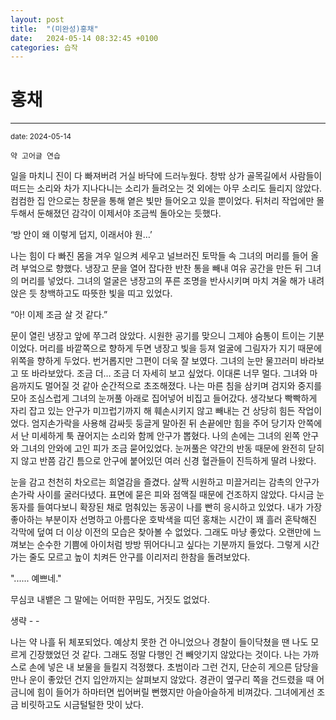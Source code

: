 ```yaml
---
layout: post
title:  "(미완성)홍채"
date:   2024-05-14 08:32:45 +0100
categories: 습작
---
```


홍채
=============
- - -
  <sup>date:   2024-05-14</sup>

`약 고어글 연습`

일을 마치니 진이 다 빠져버려 거실 바닥에 드러누웠다. 창밖 상가 골목길에서 사람들이 떠드는 소리와 차가 지나다니는 소리가 들려오는 것 외에는 아무 소리도 들리지 않았다. 컴컴한 집 안으로는 창문을 통해 옅은 빛만 들어오고 있을 뿐이었다. 뒤처리 작업에만 몰두해서 둔해졌던 감각이 이제서야 조금씩 돌아오는 듯했다.

‘방 안이 왜 이렇게 덥지, 이래서야 원…’

나는 힘이 다 빠진 몸을 겨우 일으켜 세우고 널브러진 토막들 속 그녀의 머리를 들어 올려 부엌으로 향했다. 냉장고 문을 열어 잡다한 반찬 통을 빼내 여유 공간을 만든 뒤 그녀의 머리를 넣었다. 그녀의 얼굴은 냉장고의 푸른 조명을 반사시키며 마치 겨울 해가 내려앉은 듯 창백하고도 따뜻한 빛을 띠고 있었다.

“아! 이제 조금 살 것 같다.”

문이 열린 냉장고 앞에 쭈그려 앉았다. 시원한 공기를 맞으니 그제야 숨통이 트이는 기분이었다. 머리를 바깥쪽으로 향하게 두면 냉장고 빛을 등져 얼굴에 그림자가 지기 때문에 위쪽을 향하게 두었다. 번거롭지만 그편이 더욱 잘 보였다. 그녀의 눈만 물끄러미 바라보고 또 바라보았다. 조금 더… 조금 더 자세히 보고 싶었다. 이대론 너무 멀다. 그녀와 마음까지도 멀어질 것 같아 순간적으로 초조해졌다. 나는 마른 침을 삼키며 검지와 중지를 모아 조심스럽게 그녀의 눈꺼풀 아래로 집어넣어 비집고 들어갔다. 생각보다 빡빡하게 자리 잡고 있는 안구가 미끄럽기까지 해 훼손시키지 않고 빼내는 건 상당히 힘든 작업이었다. 엄지손가락을 사용해 감싸듯 둥글게 말아쥔 뒤 손끝에만 힘을 주어 당기자 안쪽에서 난 미세하게 툭 끊어지는 소리와 함께 안구가 뽑혔다. 나의 손에는 그녀의 왼쪽 안구와 그녀의 안와에 고인 피가 조금 묻어있었다. 눈꺼풀은 약간의 반동 때문에 완전히 닫히지 않고 반쯤 감긴 틈으로 안구에 붙어있던 여러 신경 혈관들이 진득하게 딸려 나왔다.

눈을 감고 천천히 차오르는 희열감을 즐겼다. 살짝 시원하고 미끌거리는 감촉의 안구가 손가락 사이를 굴러다녔다. 표면에 묻은 피와 점액질 때문에 건조하지 않았다. 다시금 눈동자를 들여다보니 확장된 채로 멈춰있는 동공이 나를 빤히 응시하고 있었다. 내가 가장 좋아하는 부분이자 선명하고 아름다운 호박색을 띠던 홍채는 시간이 꽤 흘러 혼탁해진 각막에 덮여 더 이상 이전의 모습은 찾아볼 수 없었다. 그래도 마냥 좋았다. 오랜만에 느껴보는 순수한 기쁨에 아이처럼 방방 뛰어다니고 싶다는 기분까지 들었다. 그렇게 시간 가는 줄도 모르고 높이 치켜든 안구를 이리저리 한참을 돌려보았다.

"...... 예쁘네."

무심코 내뱉은 그 말에는 어떠한 꾸밈도, 거짓도 없었다.

생략 - -

나는 약 나흘 뒤 체포되었다. 예상치 못한 건 아니었으나 경찰이 들이닥쳤을 땐 나도 모르게 긴장했었던 것 같다. 그래도 정말 다행인 건 빼앗기지 않았다는 것이다. 나는 가까스로 손에 넣은 내 보물을 들킬지 걱정했다. 초범이라 그런 건지, 단순히 게으른 담당을 만나 운이 좋았던 건지 입안까지는 살펴보지 않았다. 경관이 옆구리 쪽을 건드렸을 때 어금니에 힘이 들어가 하마터면 씹어버릴 뻔했지만 아슬아슬하게 비껴갔다. 그녀에게선 조금 비릿하고도 시금털털한 맛이 났다.
